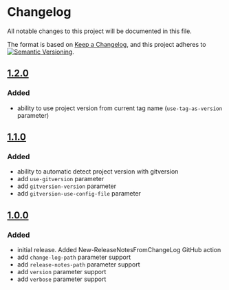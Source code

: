# Changelog

All notable changes to this project will be documented in this file.

The format is based on [Keep a Changelog](https://keepachangelog.com/en/1.0.0/),
and this project adheres to
[![Semantic Versioning](https://img.shields.io/static/v1?label=Semantic%20Versioning&message=v2.0.0&color=green&logo=semver)](https://semver.org/lang/en/spec/v2.0.0.html).

<!--
## [Unreleased]

## [1.0.0]

### Added

- feature

### Changed

- behavior

### Deprecated

- soon-to-be removed features

### Removed

- now removed features

### Fixed

- bug fixes

### Security

- in case of vulnerabilities
-
-->

## [1.2.0]

### Added

- ability to use project version from current tag name
  (`use-tag-as-version` parameter)

## [1.1.0]

### Added

- ability to automatic detect project version with gitversion
- add `use-gitversion` parameter
- add `gitversion-version` parameter
- add `gitversion-use-config-file` parameter

## [1.0.0]

### Added

- initial release. Added New-ReleaseNotesFromChangeLog GitHub action
- add `change-log-path` parameter support
- add `release-notes-path` parameter support
- add `version` parameter support
- add `verbose` parameter support

[Unreleased]: https://github.com/IT-Service/New-ReleaseNotesFromChangeLog/compare/v1.2.0...HEAD
[1.2.0]: https://github.com/IT-Service/New-ReleaseNotesFromChangeLog/compare/v1.1.0...v1.2.0
[1.1.0]: https://github.com/IT-Service/New-ReleaseNotesFromChangeLog/compare/v1.0.0...v1.1.0
[1.0.0]: https://github.com/IT-Service/New-ReleaseNotesFromChangeLog/releases/tag/v1.0.0
